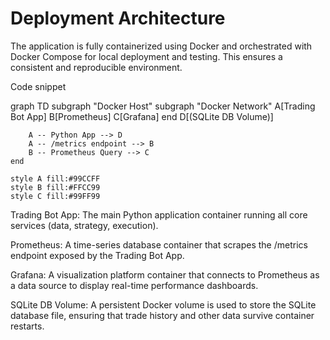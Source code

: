 # Deployment Architecture
The application is fully containerized using Docker and orchestrated with Docker Compose for local deployment and testing. This ensures a consistent and reproducible environment.

Code snippet

graph TD
    subgraph "Docker Host"
        subgraph "Docker Network"
            A[Trading Bot App]
            B[Prometheus]
            C[Grafana]
        end
        D[(SQLite DB Volume)]

        A -- Python App --> D
        A -- /metrics endpoint --> B
        B -- Prometheus Query --> C
    end

    style A fill:#99CCFF
    style B fill:#FFCC99
    style C fill:#99FF99
Trading Bot App: The main Python application container running all core services (data, strategy, execution).

Prometheus: A time-series database container that scrapes the /metrics endpoint exposed by the Trading Bot App.

Grafana: A visualization platform container that connects to Prometheus as a data source to display real-time performance dashboards.

SQLite DB Volume: A persistent Docker volume is used to store the SQLite database file, ensuring that trade history and other data survive container restarts.
